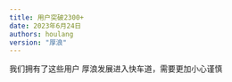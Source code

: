 ```yaml
---
title: 用户突破2300+
date: 2023年6月24日
authors: houlang
version: "厚浪"
---
```

我们拥有了这些用户
厚浪发展进入快车道，需要更加小心谨慎